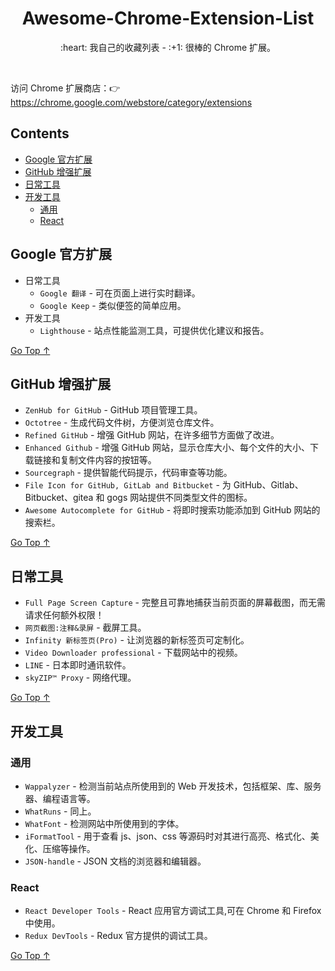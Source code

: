 <div align="center">
  <h1>Awesome-Chrome-Extension-List</h1>

  <p>:heart: 我自己的收藏列表 - :+1: 很棒的 Chrome 扩展。</p>
</div>

<br />

访问 Chrome 扩展商店：:point_right: https://chrome.google.com/webstore/category/extensions

## Contents

- [Google 官方扩展](#google-官方扩展)
- [GitHub 增强扩展](#github-增强扩展)
- [日常工具](#日常工具)
- [开发工具](#开发工具)
  - [通用](#通用)
  - [React](#react)

## Google 官方扩展

- 日常工具
  - `Google 翻译` - 可在页面上进行实时翻译。
  - `Google Keep` - 类似便签的简单应用。
- 开发工具
  - `Lighthouse` - 站点性能监测工具，可提供优化建议和报告。
 
[Go Top ↑](#awesome-chrome-extension-list)

## GitHub 增强扩展

- `ZenHub for GitHub` - GitHub 项目管理工具。
- `Octotree` - 生成代码文件树，方便浏览仓库文件。
- `Refined GitHub` - 增强 GitHub 网站，在许多细节方面做了改进。
- `Enhanced Github` - 增强 GitHub 网站，显示仓库大小、每个文件的大小、下载链接和复制文件内容的按钮等。
- `Sourcegraph` - 提供智能代码提示，代码审查等功能。
- `File Icon for GitHub, GitLab and Bitbucket` - 为 GitHub、Gitlab、Bitbucket、gitea 和 gogs 网站提供不同类型文件的图标。
- `Awesome Autocomplete for GitHub` - 将即时搜索功能添加到 GitHub 网站的搜索栏。
 
[Go Top ↑](#awesome-chrome-extension-list)

## 日常工具

- `Full Page Screen Capture` - 完整且可靠地捕获当前页面的屏幕截图，而无需请求任何额外权限！
- `网页截图:注释&录屏` - 截屏工具。
- `Infinity 新标签页(Pro)` - 让浏览器的新标签页可定制化。
- `Video Downloader professional` - 下载网站中的视频。
- `LINE` - 日本即时通讯软件。
- `skyZIP™ Proxy` - 网络代理。
 
[Go Top ↑](#awesome-chrome-extension-list)

## 开发工具

### 通用

- `Wappalyzer` - 检测当前站点所使用到的 Web 开发技术，包括框架、库、服务器、编程语言等。
- `WhatRuns` - 同上。
- `WhatFont` - 检测网站中所使用到的字体。
- `iFormatTool` - 用于查看 js、json、css 等源码时对其进行高亮、格式化、美化、压缩等操作。
- `JSON-handle` - JSON 文档的浏览器和编辑器。

### React

- `React Developer Tools` - React 应用官方调试工具,可在 Chrome 和 Firefox 中使用。
- `Redux DevTools` - Redux 官方提供的调试工具。
  
[Go Top ↑](#awesome-chrome-extension-list)
